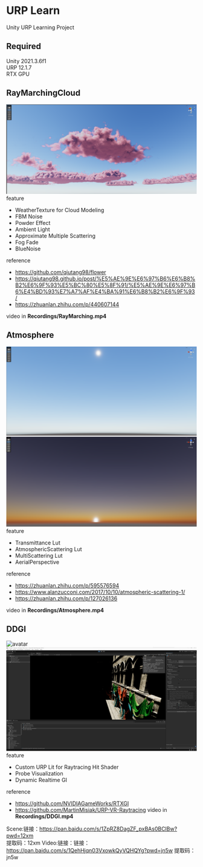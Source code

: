 # URP Learn
Unity URP Learning Project  

## Required 
Unity 2021.3.6f1  
URP 12.1.7  
RTX GPU
## RayMarchingCloud
![avatar](Recordings/RayMarchingCloud.png)
feature
- WeatherTexture for Cloud Modeling
- FBM Noise
- Powder Effect
- Ambient Light
- Approximate Multiple Scattering
- Fog Fade
- BlueNoise

reference  
- https://github.com/qiutang98/flower  
- https://qiutang98.github.io/post/%E5%AE%9E%E6%97%B6%E6%B8%B2%E6%9F%93%E5%BC%80%E5%8F%91/%E5%AE%9E%E6%97%B6%E4%BD%93%E7%A7%AF%E4%BA%91%E6%B8%B2%E6%9F%93/
- https://zhuanlan.zhihu.com/p/440607144

video in **Recordings/RayMarching.mp4**
## Atmosphere
![avatar](Recordings/Atmosphere_day.png)
![avatar](Recordings/Atmosphere_dusk.png)
feature
- Transmittance Lut
- AtmosphericScattering Lut
- MultiScattering Lut
- AerialPerspective

reference  
- https://zhuanlan.zhihu.com/p/595576594
- https://www.alanzucconi.com/2017/10/10/atmospheric-scattering-1/
- https://zhuanlan.zhihu.com/p/127026136

video in **Recordings/Atmosphere.mp4**
## DDGI
![avatar](Recordings/DDGI_ON.png)
![avatar](Recordings/DDGI_OFF.png)
feature
- Custom URP Lit for Raytracing Hit Shader
- Probe Visualization
- Dynamic Realtime GI

reference  
- https://github.com/NVIDIAGameWorks/RTXGI
- https://github.com/MartinMisiak/URP-VR-Raytracing
video in **Recordings/DDGI.mp4**

Scene:链接：https://pan.baidu.com/s/1ZpRZ8DagZF_pxBAs0BClBw?pwd=12xm  
提取码：12xm 
Video:链接：链接：https://pan.baidu.com/s/1QehHjqn03VxowkQyVQHQYg?pwd=jn5w 
提取码：jn5w 

